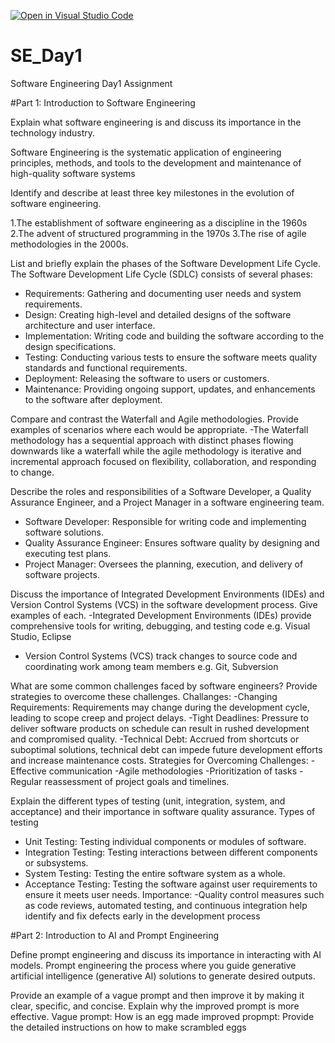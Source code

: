 [![Open in Visual Studio Code](https://classroom.github.com/assets/open-in-vscode-2e0aaae1b6195c2367325f4f02e2d04e9abb55f0b24a779b69b11b9e10269abc.svg)](https://classroom.github.com/online_ide?assignment_repo_id=15565077&assignment_repo_type=AssignmentRepo)
# SE_Day1
Software Engineering Day1 Assignment

#Part 1: Introduction to Software Engineering

Explain what software engineering is and discuss its importance in the technology industry.

Software Engineering is the systematic application of engineering principles, methods, and tools to the development and maintenance of high-quality software systems

Identify and describe at least three key milestones in the evolution of software engineering.

1.The establishment of software engineering as a discipline in the 1960s
2.The advent of structured programming in the 1970s
3.The rise of agile methodologies in the 2000s.

List and briefly explain the phases of the Software Development Life Cycle.
The Software Development Life Cycle (SDLC) consists of several phases:
  - Requirements: Gathering and documenting user needs and system requirements.
  - Design: Creating high-level and detailed designs of the software architecture and user interface.
  - Implementation: Writing code and building the software according to the design specifications.
  - Testing: Conducting various tests to ensure the software meets quality standards and functional requirements.
  - Deployment: Releasing the software to users or customers.
  - Maintenance: Providing ongoing support, updates, and enhancements to the software after deployment.


Compare and contrast the Waterfall and Agile methodologies. Provide examples of scenarios where each would be appropriate.
-The Waterfall methodology has a sequential approach with distinct phases flowing downwards like a waterfall while the agile methodology is iterative and incremental approach focused on flexibility, collaboration, and responding to change.

Describe the roles and responsibilities of a Software Developer, a Quality Assurance Engineer, and a Project Manager in a software engineering team.
- Software Developer: Responsible for writing code and implementing software solutions.
- Quality Assurance Engineer: Ensures software quality by designing and executing test plans.
- Project Manager: Oversees the planning, execution, and delivery of software projects.


Discuss the importance of Integrated Development Environments (IDEs) and Version Control Systems (VCS) in the software development process. Give examples of each.
-Integrated Development Environments (IDEs) provide comprehensive tools for writing, debugging, and testing code e.g. Visual Studio, Eclipse
- Version Control Systems (VCS) track changes to source code and coordinating work among team members e.g. Git, Subversion


What are some common challenges faced by software engineers? Provide strategies to overcome these challenges.
Challanges:
  -Changing Requirements: Requirements may change during the development cycle, leading to scope creep and project delays.
  -Tight Deadlines: Pressure to deliver software products on schedule can result in rushed development and compromised quality.
  -Technical Debt: Accrued from shortcuts or suboptimal solutions, technical debt can impede future development efforts and increase maintenance costs.
Strategies for Overcoming Challenges:
  -Effective communication
  -Agile methodologies
  -Prioritization of tasks
  -Regular reassessment of project goals and timelines.

Explain the different types of testing (unit, integration, system, and acceptance) and their importance in software quality assurance.
Types of testing
  - Unit Testing: Testing individual components or modules of software.
  - Integration Testing: Testing interactions between different components or subsystems.
  - System Testing: Testing the entire software system as a whole.
  - Acceptance Testing: Testing the software against user requirements to ensure it meets user needs.
Importance:
  -Quality control measures such as code reviews, automated testing, and continuous integration help identify and fix defects early in the development process


#Part 2: Introduction to AI and Prompt Engineering


Define prompt engineering and discuss its importance in interacting with AI models.
Prompt engineering the process where you guide generative artificial intelligence (generative AI) solutions to generate desired outputs.

Provide an example of a vague prompt and then improve it by making it clear, specific, and concise. Explain why the improved prompt is more effective.
Vague prompt: How is an egg made
improved propmpt: Provide the detailed instructions on how to make scrambled eggs
